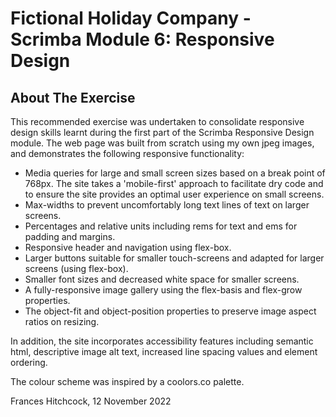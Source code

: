 # Fictional Holiday Company - Scrimba Module 6: Responsive Design 

## About The Exercise

This recommended exercise was undertaken to consolidate responsive design skills learnt during the first part of the Scrimba Responsive Design module. The web page was built from scratch using my own jpeg images, and demonstrates the following responsive functionality:

- Media queries for large and small screen sizes based on a break point of 768px. The site takes a 'mobile-first' approach to facilitate dry code and to ensure the site provides an optimal user experience on small screens.
- Max-widths to prevent uncomfortably long text lines of text on larger screens.
- Percentages and relative units including rems for text and ems for padding and margins.
- Responsive header and navigation using flex-box.
- Larger buttons suitable for smaller touch-screens and adapted for larger screens (using flex-box). 
- Smaller font sizes and decreased white space for smaller screens.
- A fully-responsive image gallery using the flex-basis and flex-grow properties.
- The object-fit and object-position properties to preserve image aspect ratios on resizing.

In addition, the site incorporates accessibility features including semantic html, descriptive image alt text, increased line spacing values and element ordering.

The colour scheme was inspired by a coolors.co palette.

Frances Hitchcock, 12 November 2022
